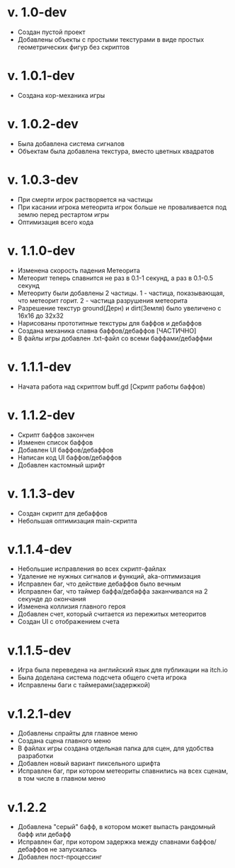 # v. 1.0-dev
- Создан пустой проект
- Добавлены объекты с простыми текстурами в виде простых геометрических фигур без скриптов

# v. 1.0.1-dev
- Создана кор-механика игры

# v. 1.0.2-dev
- Была добавлена система сигналов
- Объектам была добавлена текстура, вместо цветных квадратов

# v. 1.0.3-dev
- При смерти игрок растворяется на частицы
- При касании игрока метеорита игрок больше не проваливается под землю перед рестартом игры
- Оптимизация всего кода

# v. 1.1.0-dev
- Изменена скорость падения Метеорита
- Метеорит теперь спавнится не раз в 0.1-1 секунд, а раз в 0.1-0.5 секунд
- Метеориту были добавлены 2 частицы. 1 - частица, показывающая, что метеорит горит. 2 - частица разрушения метеорита
- Разрешение текстур ground(Дерн) и dirt(Земля) было увеличено с 16х16 до 32х32
- Нарисованы прототипные текстуры для баффов и дебаффов
- Создана механика спавна баффов/дебаффов [ЧАСТИЧНО]
- В файлы игры добавлен .txt-файл со всеми баффами/дебаффми 

# v. 1.1.1-dev
- Начата работа над скриптом buff.gd [Скрипт работы баффов)

# v. 1.1.2-dev
- Скрипт баффов закончен
- Изменен список баффов
- Добавлен UI баффов/дебаффов
- Написан код UI баффов/дебаффов
- Добавлен кастомный шрифт

# v. 1.1.3-dev
- Создан скрипт для дебаффов
- Небольшая оптимизация main-скрипта 

# v.1.1.4-dev
- Небольшие исправления во всех скрипт-файлах
- Удаление не нужных сигналов и функций, aka-оптимизация
- Исправлен баг, что действие дебаффов было вечным
- Исправлен баг, что таймер баффа/дебаффа заканчивался на 2 секунде до окончания
- Изменена коллизия главного героя
- Добавлен счет, который считается из пережитых метеоритов
- Создан UI с отображением счета 

# v.1.1.5-dev
- Игра была переведена на английский язык для публикации на itch.io
- Была доделана система подсчета общего счета игрока
- Исправлены баги с таймерами(задержкой)

# v.1.2.1-dev
- Добавлены спрайты для главное меню
- Создана сцена главного меню
- В файлах игры создана отдельная папка для сцен, для удобства разработки
- Добавлен новый вариант пиксельного шрифта
- Исправлен баг, при котором метеориты спавнились на всех сценам, в том числе в главном меню

# v.1.2.2
- Добавлена "серый" бафф, в котором может выпасть рандомный бафф или дебафф
- Исправлен баг, при котором задержка между спавнами баффов/дебаффов не запускалась
- Добавлен пост-процессинг
